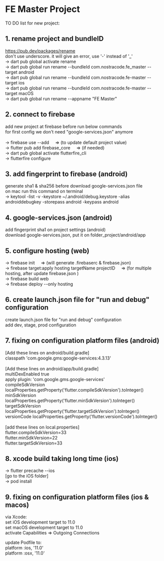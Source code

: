# FE Master Project

TO DO list for new project:

## 1. rename project and bundleID

https://pub.dev/packages/rename<br/>
don't use underscore. it will give an error, use '-' instead of '\_'<br/>
-> dart pub global activate rename<br/>
-> dart pub global run rename --bundleId com.nostracode.fe_master --target android<br/>
-> dart pub global run rename --bundleId com.nostracode.fe-master --target ios<br/>
-> dart pub global run rename --bundleId com.nostracode.fe-master --target macOS<br/>
-> dart pub global run rename --appname "FE Master"<br/>

## 2. connect to firebase<br/>

add new project at firebase before run below commands<br/>
for first config we don't need "google-services.json" anymore<br/>
<br/>
-> firebase use --add &nbsp; &nbsp; => (to update default project value)<br/>
-> flutter pub add firebase_core &nbsp; &nbsp; => (if needed)<br/>
-> dart pub global activate flutterfire_cli<br/>
-> flutterfire configure<br/>

## 3. add fingerprint to firebase (android)<br/>

generate sha1 & sha256 before download google-services.json file<br/>
on mac run this command on terminal<br/>
-> keytool -list -v -keystore ~/.android/debug.keystore -alias androiddebugkey -storepass android -keypass android<br/>

## 4. google-services.json (android)<br/>

add fingerprint sha1 on project settings (android)<br/>
download google-services.json, put it on folder_project/android/app<br/>

## 5. configure hosting (web)<br/>

-> firebase init &nbsp; &nbsp; => (will generate .firebaserc & firebase.json)<br/>
-> firebase target:apply hosting targetName projectID &nbsp; &nbsp; => (for multiple hosting, after update firebase.json )<br/>
-> firebase build web<br/>
-> firebase deploy --only hosting<br/>

## 6. create launch.json file for "run and debug" configuration<br/>

create launch.json file for "run and debug" configuration<br/>
add dev, stage, prod configuration<br/>

## 7. fixing on configuration platform files (android)<br/>

[Add these lines on android/build.gradle]<br/>
classpath 'com.google.gms:google-services:4.3.13'<br/>
<br/>
[Add these lines on android/app/build.gradle]<br/>
multiDexEnabled true<br/>
apply plugin: 'com.google.gms.google-services'<br/>
compileSdkVersion localProperties.getProperty('flutter.compileSdkVersion').toInteger()<br/>
minSdkVersion localProperties.getProperty('flutter.minSdkVersion').toInteger()<br/>
targetSdkVersion localProperties.getProperty('flutter.targetSdkVersion').toInteger()<br/>
versionCode localProperties.getProperty('flutter.versionCode').toInteger()<br/>
<br/>
[add these lines on local.properties]<br/>
flutter.compileSdkVersion=33<br/>
flutter.minSdkVersion=22<br/>
flutter.targetSdkVersion=33<br/>

## 8. xcode build taking long time (ios)<br/>

-> flutter precache --ios<br/>
[go to the iOS folder]<br/>
-> pod install<br/>

## 9. fixing on configuration platform files (ios & macos)<br/>

via Xcode:<br/>
set iOS development target to 11.0<br/>
set macOS development target to 11.0<br/>
activate Capabilities => Outgoing Connections<br/>

update Podfile to:<br/>
platform :ios, '11.0'<br/>
platform :osx, '11.0'<br/>

<!-- on "ios" folder find and replace '9.0' to '10.0'<br/> -->
<!-- on "macos" folder find and replace '10.11' to '11.0'<br/> -->
